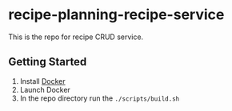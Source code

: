 # recipe-planning-recipe-service
This is the repo for recipe CRUD service.

## Getting Started

1. Install [Docker](https://www.docker.com/get-started/)
2. Launch Docker
3. In the repo directory run the `./scripts/build.sh`
